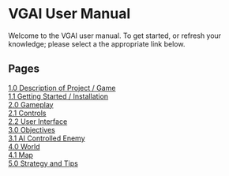# VGAI User Manual 

Welcome to the VGAI user manual. To get started, or refresh your knowledge; please select a the appropriate link below.


## Pages
[1.0 Description of Project / Game](https://github.com/krusesw/SeniorDesign/blob/master/13%20-%20User%20Documentation%20Game%20Manual/Manual%20Pages/manualDescription.md)\
[1.1 Getting Started / Installation](https://github.com/krusesw/SeniorDesign/blob/master/13%20-%20User%20Documentation%20Game%20Manual/Manual%20Pages/manualGettingStarted.md)\
[2.0 Gameplay](https://github.com/krusesw/SeniorDesign/blob/master/13%20-%20User%20Documentation%20Game%20Manual/Manual%20Pages/manualGameplay.md)\
[2.1 Controls](https://github.com/krusesw/SeniorDesign/blob/master/13%20-%20User%20Documentation%20Game%20Manual/Manual%20Pages/manualControls.md)\
[2.2 User Interface](https://github.com/krusesw/SeniorDesign/blob/master/13%20-%20User%20Documentation%20Game%20Manual/Manual%20Pages/manualUI.md)\
[3.0 Objectives](https://github.com/krusesw/SeniorDesign/blob/master/13%20-%20User%20Documentation%20Game%20Manual/Manual%20Pages/manualObjectives.md)\
[3.1 AI Controlled Enemy](https://github.com/krusesw/SeniorDesign/blob/master/13%20-%20User%20Documentation%20Game%20Manual/Manual%20Pages/AIControlledEnemy.md)\
[4.0 World](https://github.com/krusesw/SeniorDesign/blob/master/13%20-%20User%20Documentation%20Game%20Manual/Manual%20Pages/manualWorld.md)\
[4.1 Map](https://github.com/krusesw/SeniorDesign/blob/master/13%20-%20User%20Documentation%20Game%20Manual/Manual%20Pages/manualMap.md)\
[5.0 Strategy and Tips](https://github.com/krusesw/SeniorDesign/blob/master/13%20-%20User%20Documentation%20Game%20Manual/Manual%20Pages/manualStrategy.md)

 
